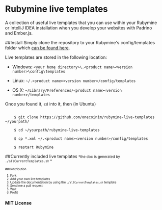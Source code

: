 # Rubymine live templates
A collection of useful live templates that you can use within your Rubymine or IntelliJ IDEA installation when you develop
your websites with Padrino and Ember.js.

##Install
Simply clone the repository to your Rubymine's config/templates folder which [can be found here](https://www.jetbrains.com/idea/webhelp/live-templates.html).

Live templates are stored in the following location:

* Windows: `<your home directory>\.<product name><version number>\config\templates`

* Linux: `~/.<product name><version number>/config/templates`

* OS X: `~/Library/Preferences/<product name><version number>/templates`

Once you found it, `cd` into it, then (in Ubuntu)

```   
 
    $ git clone https://github.com/onecoinim/rubymine-live-templates ~/yourpath/ 
    
    $ cd ~/yourpath/rubymine-live-templates
    
    $ cp *.xml ~/.<product name><version number>/config/templates
    
    $ restart Rubymine

```

##Currently included live templates
<small>*the doc is generated by `./allCurrentTemplates.sh` *<small>

##Contribution
1. Fork
2. Add your own live templates
3. Update the documentation by using the `./allCurrentTemplates.sh` template
4. Send me a pull request
5. Wait
6. Profit

## MIT License
